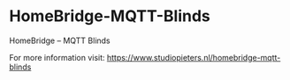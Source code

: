 # HomeBridge-MQTT-Blinds
HomeBridge – MQTT Blinds

For more information visit:  https://www.studiopieters.nl/homebridge-mqtt-blinds
